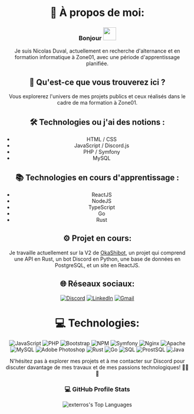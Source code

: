 <div align="center">

# 💫 À propos de moi:
### Bonjour <img src="https://media.giphy.com/media/hvRJCLFzcasrR4ia7z/giphy.gif" width="35"></h1>
Je suis Nicolas Duval, actuellement en recherche d'alternance et en formation informatique à Zone01, avec une période d'apprentissage planifiée.

## 🚀 Qu'est-ce que vous trouverez ici ?
Vous explorerez l'univers de mes projets publics et ceux réalisés dans le cadre de ma formation à Zone01.

## 🛠️ Technologies ou j'ai des notions :
- HTML / CSS
- JavaScript / Discord.js
- PHP / Symfony
- MySQL

## 📚 Technologies en cours d'apprentissage :
- ReactJS
- NodeJS
- TypeScript
- Go
- Rust

## ⚙️ Projet en cours:
Je travaille actuellement sur la V2 de [OkaShibot](https://okashibot.le-grimoire.fr), un projet qui comprend une API en Rust, un bot Discord en Python, une base de données en PostgreSQL, et un site en ReactJS.

## 🌐 Réseaux sociaux:
[![Discord](https://img.shields.io/badge/Discord-%237289DA.svg?logo=discord&logoColor=white)](discord://discordapp.com/users/113380867614773248)
[![LinkedIn](https://img.shields.io/badge/LinkedIn-%230077B5.svg?logo=linkedin&logoColor=white)]([https://www.linkedin.com/in/nicolasduval/](https://www.linkedin.com/in/nicolas-duval-620186131/))
[![Gmail](https://img.shields.io/badge/Gmail-%23EA4335.svg?logo=gmail&logoColor=white)](mailto:nicolas.duva.76250@gmail.com)

# 💻 Technologies:
![JavaScript](https://img.shields.io/badge/javascript-%23323330.svg?style=for-the-badge&logo=javascript&logoColor=%23F7DF1E) ![PHP](https://img.shields.io/badge/php-%777BB4.svg?style=for-the-badge&logo=php&logoColor=white) ![Bootstrap](https://img.shields.io/badge/bootstrap-%23563D7C.svg?style=for-the-badge&logo=bootstrap&logoColor=white) ![NPM](https://img.shields.io/badge/NPM-%23000000.svg?style=for-the-badge&logo=npm&logoColor=white) ![Symfony](https://img.shields.io/badge/symfony-%23000000.svg?style=for-the-badge&logo=symfony&logoColor=white) ![Nginx](https://img.shields.io/badge/nginx-%23009639.svg?style=for-the-badge&logo=nginx&logoColor=white) ![Apache](https://img.shields.io/badge/apache-%23D42029.svg?style=for-the-badge&logo=apache&logoColor=white) ![MySQL](https://img.shields.io/badge/mysql-%2300f.svg?style=for-the-badge&logo=mysql&logoColor=white) ![Adobe Photoshop](https://img.shields.io/badge/adobephotoshop-%2331A8FF.svg?style=for-the-badge&logo=adobephotoshop&logoColor=white) ![Rust](https://img.shields.io/badge/rust-%23000000.svg?style=for-the-badge&logo=rust&logoColor=white) ![Go](https://img.shields.io/badge/go-%2300ADD8.svg?style=for-the-badge&logo=go&logoColor=white) ![SQL](https://img.shields.io/badge/sql-%23000000.svg?style=for-the-badge&logo=sql&logoColor=white) ![ProstSQL](https://img.shields.io/badge/prostsql-%23316192.svg?style=for-the-badge&logo=prostsql&logoColor=white) ![Java](https://img.shields.io/badge/java-%23D02090.svg?style=for-the-badge&logo=java&logoColor=white)

N'hésitez pas à explorer mes projets et à me contacter sur Discord pour discuter davantage de mes travaux et de mes passions technologiques! 👨‍💻🚀

<summary><h3>💻 GitHub Profile Stats</h3></summary>

![exterros's Top Languages](https://github-readme-stats.vercel.app/api/top-langs/?username=exterros&theme=tokyonight&show_icons=true&hide_border=false&layout=compact)

</div>
